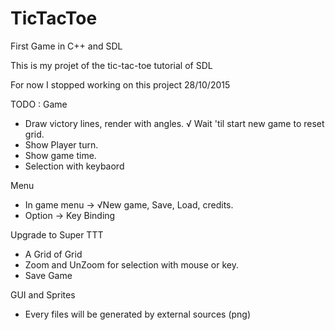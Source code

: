 # TicTacToe
First Game in C++ and SDL

This is my projet of the tic-tac-toe tutorial of SDL

For now I stopped working on this project 28/10/2015

TODO : 
Game
- Draw victory lines, render with angles.
√ Wait 'til start new game to reset grid. 
- Show Player turn.
- Show game time.
- Selection with keybaord

Menu
- In game menu -> √New game, Save, Load, credits.
- Option -> Key Binding

Upgrade to Super TTT
- A Grid of Grid
- Zoom and UnZoom for selection with mouse or key.
- Save Game

GUI and Sprites
- Every files will be generated by external sources (png)

